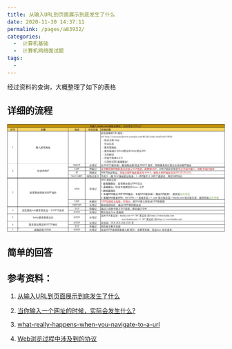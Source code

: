 ```yaml
---
title: 从输入URL到页面展示到底发生了什么
date: 2020-11-30 14:37:11
permalink: /pages/a83932/
categories: 
  -  计算机基础
  -  计算机网络面试题
tags: 
  - 
---
```


经过资料的查询，大概整理了如下的表格

## 详细的流程

![image-20201130212056932](./assets/img/image-20201130212056932.png)

## 简单的回答



## 参考资料：

1. [从输入URL到页面展示到底发生了什么](https://mp.weixin.qq.com/s?__biz=MzAxNDMwMTMwMw==&mid=2247488981&idx=1&sn=cddfdfe93d7d90d463b3f81cae56ecd2&chksm=9b9434cdace3bddbcc19fe6740f0e6a1ac33b5f29f7bdb9f1f7861b761065fff85c4778af562&scene=0&key=daf5926c99d6695fd0757e2ef09b95c76f593895f3fa1827bcf1b6894f31e6d71e50ed8c537cffd881ff0081b069c62df345a6d61b99802e6fcd83e98dc6a57c65af10d81dbb0c1be13406d18cd8664a&ascene=14&uin=MjEzOTc2MjYzMQ%3D%3D&devicetype=Windows+10&version=62060728&lang=zh_CN&pass_ticket=YVYQuTg%2FBMTYHxQounqWoDVtpcueDJYHWXh4IkXedW%2BAo2tjpP7U4AaduEI%2BEga%2F)
2.  [当你输入一个网址的时候，实际会发生什么?](https://www.cnblogs.com/wenanry/archive/2010/02/25/1673368.html)
3. [what-really-happens-when-you-navigate-to-a-url](http://igoro.com/archive/what-really-happens-when-you-navigate-to-a-url/)

4. [Web浏览过程中涉及到的协议](https://blog.csdn.net/Mary19920410/article/details/60133609)

